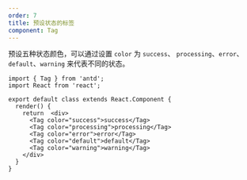```yaml
---
order: 7
title: 预设状态的标签
component: Tag
---
```


预设五种状态颜色，可以通过设置 `color` 为 `success`、 `processing`、`error`、`default`、`warning` 来代表不同的状态。

```JS DEMO
import { Tag } from 'antd';
import React from 'react';

export default class extends React.Component {
  render() {
    return  <div>
      <Tag color="success">success</Tag>
      <Tag color="processing">processing</Tag>
      <Tag color="error">error</Tag>
      <Tag color="default">default</Tag>
      <Tag color="warning">warning</Tag>
    </div>
  }
}

```
